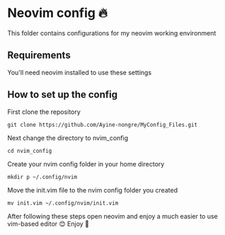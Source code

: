 # Neovim config 🔥
This folder contains configurations for my neovim working environment

## Requirements
You'll need neovim installed to use these settings

## How to set up the config
First clone the repository

```
git clone https://github.com/Ayine-nongre/MyConfig_Files.git
```

Next change the directory to nvim_config

```
cd nvim_config
```

Create your nvim config folder in your home directory

```
mkdir p ~/.config/nvim
```

Move the init.vim file to the nvim config folder you created
```
mv init.vim ~/.config/nvim/init.vim
```
After following these steps open neovim and enjoy a much easier to use vim-based editor :blush:
Enjoy 🥂
